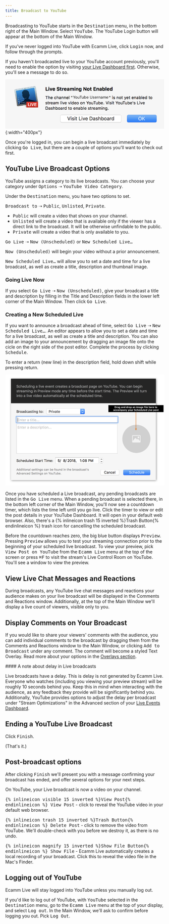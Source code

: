 ```yaml
---
title: Broadcast to YouTube
---
```


Broadcasting to YouTube starts in the <samp>Destination</samp> menu, in the bottom right of the Main Window. Select <samp>YouTube</samp>. The YouTube Login button will appear at the bottom of the Main Window.

If you've never logged into YouTube with Ecamm Live, click <samp class="blue">Login</samp> now, and follow through the prompts.

If you haven't broadcasted live to your YouTube account previously, you'll need to enable the option by visiting [your Live Dashboard first](<https://www.youtube.com/live_dashboard_splash>). Otherwise, you'll see a message to do so.

![Figure\: Screenshot of what happens if you've not enabled live streaming first when you try to broadcast.](/assets/img/yt-live-not-enabled.png "A warning message if your YouTube Live streaming is not yet enabled. "){:width="400px"}

Once you're logged in, you can begin a live broadcast immediately by clicking <samp class="blue">Go Live</samp>, but there are a couple of options you'll want to check out first.

## YouTube Live Broadcast Options

YouTube assigns a category to its live broadcasts. You can choose your category under <samp>Options</samp> ➝ <samp>YouTube Video Category</samp>.

Under the <samp>Destination</samp> menu, you have two options to set. 

<samp>Broadcast to</samp> ➝ <samp>Public</samp>, <samp>Unlisted</samp>, <samp>Private</samp>.

* <samp>Public</samp> will create a video that shows on your channel.
* <samp>Unlisted</samp> will create a video that is available only if the viewer has a direct link to the broadcast. It will be otherwise unfindable to the public.
* <samp>Private</samp> will create a video that is only available to you.

<samp>Go Live</samp> ➝ <samp>Now (Unscheduled)</samp> or <samp>New Scheduled Live…</samp>

<samp>Now (Unscheduled)</samp> will begin your video without a prior announcement.

<samp>New Scheduled Live…</samp> will allow you to set a date and time for a live broadcast, as well as create a title, description and thumbnail image.

### Going Live Now

If you select <samp>Go Live</samp> ➝ <samp>Now (Unscheduled)</samp>, give your broadcast a title and description by filling in the Title and Description fields in the lower left corner of the Main Window. Then click <samp class="blue">Go Live</samp>.

### Creating a New Scheduled Live

If you want to announce a broadcast ahead of time, select <samp>Go Live</samp> ➝ <samp>New Scheduled Live…</samp>. An editor appears to allow you to set a date and time for a live broadcast, as well as create a title and description. You can also add an image to your announcement by dragging an image file onto the cicle on the right side of the post editor. Complete the process by clicking <samp>Schedule</samp>.

To enter a return (new line) in the description field, hold down shift while pressing return.

![Figure\: YouTube Scheduled Live Post Editor](/assets/img/yt-live-scheduled-post-editor.png "YouTube Scheduled Live Post Editor")

Once you have scheduled a Live broadcast, any pending broadcasts are listed in the <samp>Go Live</samp> menu. When a pending broadcast is selected there, in the bottom left corner of the Main Window, you'll now see a countdown timer, which lists the time left until you go live. Click the timer to view or edit the post details in your YouTube Dashboard. It will open in your default web browser. Also, there's a {% inlineicon trash 15 inverted %}Trash Button{% endinlineicon %} trash icon for cancelling the scheduled broadcast.

Before the countdown reaches zero, the big blue button displays <samp class="blue">Preview</samp>. Pressing <samp class="blue">Preview</samp> allows you to test your streaming connection prior to the beginning of your scheduled live broadcast. To view your preview, pick <samp>View Post on YouTube</samp> from the <samp>Ecamm Live</samp> menu at the top of the screen or press <kbd title="command">⌘</kbd><kbd>F</kbd> to visit the stream's Live Control Room on YouTube.  You'll see a window to view the preview.

## View Live Chat Messages and Reactions

During broadcasts, any YouTube live chat messages and reactions your audience makes on your live broadcast will be displayed in the Comments and Reactions window. Additionally, at the top of the Main Window we'll display a live count of viewers, visible only to you.

## Display Comments on Your Broadcast

If you would like to share your viewers' comments with the audience, you can add individual comments to the broadcast by dragging them from the Comments and Reactions window to the Main Window, or clicking <samp>Add to Broadcast</samp> under any comment. The comment will become a styled Text Overlay. Read more about your options in the [Overlays section](/ecamm-live-manual/003-using-overlays/#comment-overlays).

<aside markdown="1" class="notice">
#### A note about delay in Live broadcasts

Live broadcasts have a delay. This is delay is not generated by Ecamm Live. Everyone who watches (including you viewing your preview stream) will be roughly 10 seconds behind you. Keep this in mind when interacting with the audience, as any feedback they provide will be significantly behind you. Additionally, YouTube provides options to adjust the delay per broadcast under "Stream Optimizations" in the Advanced section of your [Live Events Dashboard](https://www.youtube.com/my_live_events).
</aside>

## Ending a YouTube Live Broadcast

Click <samp class="blue">Finish</samp>.

(That's it.)

## Post-broadcast options

After clicking <samp class="blue">Finish</samp> we'll present you with a message confirming your broadcast has ended, and offer several options for your next steps.

On YouTube, your Live broadcast is now a video on your channel. 

<samp>{% inlineicon visible 15 inverted %}View Post{% endinlineicon %} View Post</samp> - click to reveal the YouTube video in your default web browser.

<samp>{% inlineicon trash 15 inverted %}Trash Button{% endinlineicon %} Delete Post</samp> - click to remove the video from YouTube. We'll double-check with you before we destroy it, as there is no undo.

<samp>{% inlineicon magnify 15 inverted %}Show File Button{% endinlineicon %} Show File</samp> - Ecamm Live automatically creates a local recording of your broadcast. Click this to reveal the video file in the Mac's Finder.

## Logging out of YouTube

Ecamm Live will stay logged into YouTube unless you manually log out.

If you'd like to log out of YouTube, with <samp>YouTube</samp> selected in the <samp>Destination</samp> menu, go to the <samp>Ecamm Live</samp> menu at the top of your display, and select <samp>Log out</samp>. In the Main Window, we'll ask to confirm before logging you out. Pick <samp>Log Out</samp>.